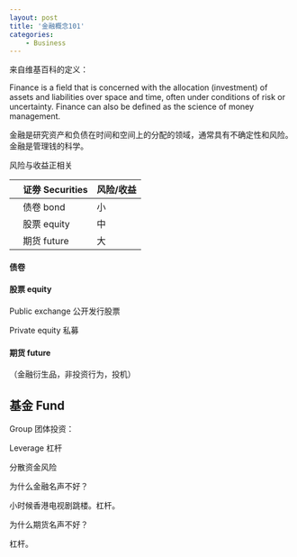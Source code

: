 ```yaml
---
layout: post
title: '金融概念101'
categories:
    - Business
---
```




来自维基百科的定义：

Finance is a field that is concerned with the allocation (investment) of assets and liabilities over space and time, often under conditions of risk or uncertainty. Finance can also be defined as the science of money management.

金融是研究资产和负债在时间和空间上的分配的领域，通常具有不确定性和风险。金融是管理钱的科学。

风险与收益正相关 

|      | 证劵 Securities | 风险/收益 |
| ---- | --------------- | --------- |
|      | 债卷 bond       | 小        |
|      | 股票 equity     | 中        |
|      | 期货 future     | 大        |



#### 债卷



#### 股票 equity


Public exchange 公开发行股票 

Private equity 私募 

#### 期货 future

（金融衍生品，非投资行为，投机） 



## 基金 Fund 

Group 团体投资： 

Leverage 杠杆

分散资金风险 



为什么金融名声不好？

小时候香港电视剧跳楼。杠杆。



为什么期货名声不好？

杠杆。
